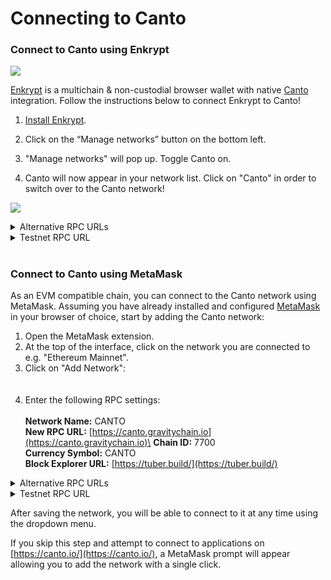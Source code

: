 # Connecting to Canto

### Connect to Canto using Enkrypt

![](https://i.imgur.com/0WTojby.png)

[Enkrypt](https://www.enkrypt.com/?mtm_campaign=Canto%20Wiki%20Connecting%20to%20Canto) is a multichain & non-custodial browser wallet with native [Canto](https://canto.io/) integration. Follow the instructions below to connect Enkrypt to Canto!


1. [Install Enkrypt](https://www.enkrypt.com/?mtm_campaign=Canto%20Wiki%20Connecting%20to%20Canto).

3. Click on the “Manage networks” button on the bottom left. 



 
 3. "Manage networks" will pop up. Toggle Canto on. 



4. Canto will now appear in your network list. Click on "Canto" in order to switch over to the Canto network!

![](https://i.imgur.com/UsOwoqU.png)

<details>

<summary>Alternative RPC URLs</summary>

* ****[https://canto.slingshot.finance](https://canto.slingshot.finance)
* ****[https://canto.neobase.one](https://canto.neobase.one)
* [https://canto.evm.chandrastation.com](https://canto.evm.chandrastation.com)
* ****[https://jsonrpc.canto.nodestake.top/](https://jsonrpc.canto.nodestake.top/)

</details>

<details>

<summary>Testnet RPC URL</summary>

**Network Name:** CANTO Testnet\
**New RPC URL:** [https://eth.plexnode.wtf/](https://eth.plexnode.wtf/)  ****  \
**Chain ID:** 740\
**Currency Symbol:** CANTO\
**Block Explorer URL:** [https://testnet-explorer.canto.neobase.one/](https://testnet-explorer.canto.neobase.one/)

_For more information about the Canto testnet, see_ [_EVM Development_](broken-reference)_._

</details>


#

### Connect to Canto using MetaMask

As an EVM compatible chain, you can connect to the Canto network using MetaMask. Assuming you have already installed and configured [MetaMask](https://metamask.io/) in your browser of choice, start by adding the Canto network:

1. Open the MetaMask extension.
2. At the top of the interface, click on the network you are connected to e.g. "Ethereum Mainnet".
3. Click on "Add Network":\
   \
   <img src="../.gitbook/assets/Screenshot 2022-08-05 at 17.55.05.png" alt="" data-size="original">
4. Enter the following RPC settings:\
   \
   **Network Name:** CANTO\
   **New RPC URL:** [https://canto.gravitychain.io](https://canto.gravitychain.io)\
   **Chain ID:** 7700\
   **Currency Symbol:** CANTO\
   **Block Explorer URL:** [https://tuber.build/](https://tuber.build/)

<details>

<summary>Alternative RPC URLs</summary>

* ****[https://canto.slingshot.finance](https://canto.slingshot.finance)
* ****[https://canto.neobase.one](https://canto.neobase.one)
* [https://canto.evm.chandrastation.com](https://canto.evm.chandrastation.com)
* ****[https://jsonrpc.canto.nodestake.top/](https://jsonrpc.canto.nodestake.top/)

</details>

<details>

<summary>Testnet RPC URL</summary>

**Network Name:** CANTO Testnet\
**New RPC URL:** [https://eth.plexnode.wtf/](https://eth.plexnode.wtf/)  ****  \
**Chain ID:** 740\
**Currency Symbol:** CANTO\
**Block Explorer URL:** [https://testnet-explorer.canto.neobase.one/](https://testnet-explorer.canto.neobase.one/)

_For more information about the Canto testnet, see_ [_EVM Development_](broken-reference)_._

</details>

After saving the network, you will be able to connect to it at any time using the dropdown menu.

If you skip this step and attempt to connect to applications on [https://canto.io/](https://canto.io/), a MetaMask prompt will appear allowing you to add the network with a single click.

# 
